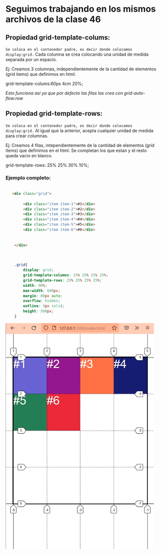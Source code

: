# Seguimos trabajando en los mismos archivos de la clase 46


## Propiedad grid-template-colums:

`Se coloca en el contenedor padre, es decir donde colocamos display:grid.`
Cada columna se crea colocando una unidad de medida separada por un espacio.


Ej:
Creamos 3 columnas, independientemente de la cantidad de elementos (grid items) que definimos en html.

grid-template-colums:60px 4cm 20%;


*Esto funciona asi ya que por defecto las filas las crea con grid-auto-flow:row*

## Propiedad grid-template-rows:

`Se coloca en el contenedor padre, es decir donde colocamos display:grid.`
Al igual que la anterior, acepta cualquier unidad de medida para crear columnas.

Ej:
Creamos 4 filas, intependientemente de la cantidad de elementos (grid items) que definimos en el html. Se completan los que estan y el resto queda vacio en blanco.

grid-template-rows: 25% 25% 30% 10%;


### Ejemplo completo:

```html

   <div class="grid">

        <div class="item item-1">#1</div>
        <div class="item item-2">#2</div>
        <div class="item item-3">#3</div>
        <div class="item item-4">#4</div>
        <div class="item item-5">#5</div>
        <div class="item item-6">#6</div>


    </div>
    
```


```css

    .grid{ 
        display: grid; 
        grid-template-columns: 25% 25% 25% 25%; 
        grid-template-rows: 25% 25% 25% 25%; 
        width: 90%; 
        max-width: 600px; 
        margin: 80px auto; 
        overflow: hidden; 
        outline: 3px solid; 
        height: 500px;
    }

```

![Ejemplo Template Grid](<imagenes/Ejemplo Template Grid.png>)